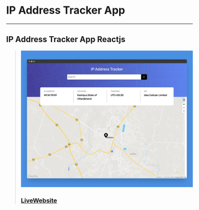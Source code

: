 # IP Address Tracker App
---
IP Address Tracker App Reactjs 
---
> ![Website](public/screenshotapp.png)
> ### [LiveWebsite](https://ipaddresstracker-react.netlify.app/)
